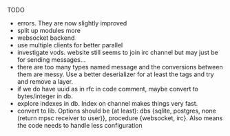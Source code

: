 TODO
- errors. They are now slightly improved
- split up modules more
- websocket backend
- use multiple clients for better parallel
- investigate vods. website still seems to join irc channel but may just be for sending messages...
- there are too many types named message and the conversions between them are messy. Use a better deserializer for at least the tags and try and remove a layer.
- if we do have uuid as in rfc in code comment, maybe convert to bytes/integer in db.
- explore indexes in db. Index on channel makes things very fast.
- convert to lib. Options should be (at least): dbs {sqlite, postgres, none (return mpsc receiver to user)}, procedure {websocket, irc}. Also means the code needs to handle less configuration
